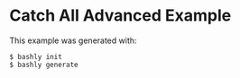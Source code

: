 Catch All Advanced Example
==================================================

This example was generated with:

    $ bashly init
    $ bashly generate
